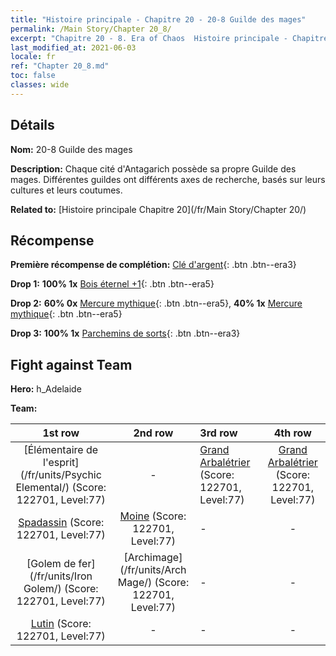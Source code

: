 ```yaml
---
title: "Histoire principale - Chapitre 20 - 20-8 Guilde des mages"
permalink: /Main Story/Chapter 20_8/
excerpt: "Chapitre 20 - 8. Era of Chaos  Histoire principale - Chapitre 20_8. 20-8 Guilde des mages"
last_modified_at: 2021-06-03
locale: fr
ref: "Chapter 20_8.md"
toc: false
classes: wide
---
```


## Détails

 **Nom:** 20-8 Guilde des mages

 **Description:** Chaque cité d'Antagarich possède sa propre Guilde des mages. Différentes guildes ont différents axes de recherche, basés sur leurs cultures et leurs coutumes.

 **Related to:** [Histoire principale Chapitre 20](/fr/Main Story/Chapter 20/)

## Récompense

 **Première récompense de complétion:** [Clé d'argent](/ItemsFR/con_693/){: .btn .btn--era3}

 **Drop 1:** **100% 1x** [Bois éternel +1](/ItemsFR/mat_69/){: .btn .btn--era5}

 **Drop 2:** **60% 0x** [Mercure mythique](/ItemsFR/mat_63/){: .btn .btn--era5}, **40% 1x** [Mercure mythique](/ItemsFR/mat_63/){: .btn .btn--era5}

 **Drop 3:** **100% 1x** [Parchemins de sorts](/ItemsFR/con_694/){: .btn .btn--era3}


## Fight against Team
 **Hero:** h_Adelaide

 **Team:**


  | 1st row | 2nd row | 3rd row | 4th row |
  |:----:|:----:|:----|:----:|
  | [Élémentaire de l'esprit](/fr/units/Psychic Elemental/) (Score: 122701, Level:77)  | - | [Grand Arbalétrier](/fr/units/Marksman/) (Score: 122701, Level:77)  | [Grand Arbalétrier](/fr/units/Marksman/) (Score: 122701, Level:77)  |
  | [Spadassin](/fr/units/Swordsman/) (Score: 122701, Level:77)  | [Moine](/fr/units/Monk/) (Score: 122701, Level:77)  | - | - |
  | [Golem de fer](/fr/units/Iron Golem/) (Score: 122701, Level:77)  | [Archimage](/fr/units/Arch Mage/) (Score: 122701, Level:77)  | - | - |
  | [Lutin](/fr/units/Gremlin/) (Score: 122701, Level:77)  | - | - | - |



